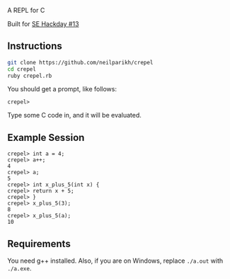 A REPL for C

Built for [SE Hackday #13](http://se.hackday.ca/)

## Instructions

```bash
git clone https://github.com/neilparikh/crepel
cd crepel
ruby crepel.rb
```

You should get a prompt, like follows:

```
crepel>
```

Type some C code in, and it will be evaluated.

## Example Session

```
crepel> int a = 4;
crepel> a++;
4
crepel> a;
5
crepel> int x_plus_5(int x) {
crepel> return x + 5;
crepel> }
crepel> x_plus_5(3);
8
crepel> x_plus_5(a);
10
```

## Requirements

You need g++ installed. Also, if you are on Windows, replace ```./a.out``` with ```./a.exe```.
